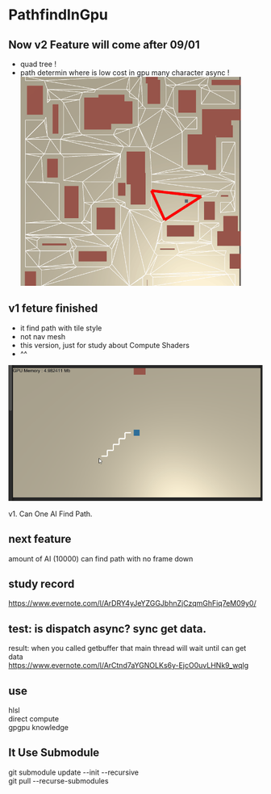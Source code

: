 # PathfindInGpu

## Now v2 Feature will come after 09/01
- quad tree ! 
- path determin where is low cost in gpu many character async !   
![](pathfindInGPU_QuadTree.gif)


## v1 feture finished  
- it find path with tile style 
- not nav mesh
- this version, just for study about Compute Shaders
- ^^

![](pathfindInGPU.gif)

v1. Can One AI Find Path.

## next feature
amount of AI (10000) can find path with no frame down

## study record   
https://www.evernote.com/l/ArDRY4yJeYZGGJbhnZjCzqmGhFiq7eM09y0/  

## test: is dispatch async? sync get data. 
result: when you called getbuffer that main thread will wait until can get data  
https://www.evernote.com/l/ArCtnd7aYGNOLKs6y-EjcO0uvLHNk9_wqlg  



## use
hlsl  
direct compute  
gpgpu knowledge  


## It Use Submodule  
git submodule update --init --recursive  
git pull --recurse-submodules
